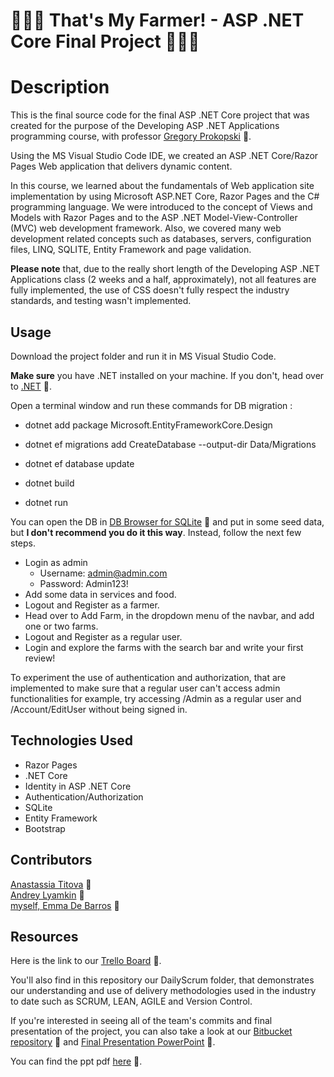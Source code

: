 # 👨🏻‍🌾 That's My Farmer! - ASP .NET Core Final Project 👨🏻‍🌾
# Description

This is the final source code for the final ASP .NET Core project that was created for the purpose of the Developing ASP .NET Applications programming course, with professor [Gregory Prokopski](https://www.linkedin.com/in/prokopski/) 🔗.

Using the MS Visual Studio Code IDE, we created an ASP .NET Core/Razor Pages Web application that delivers dynamic content.  

In this course, we learned about the fundamentals of Web application site implementation by using
Microsoft ASP.NET Core, Razor Pages and the C# programming language. We were introduced to the concept of Views and Models with Razor Pages and to the ASP .NET Model-View-Controller (MVC) web development framework. Also, we covered many web development related concepts such as databases, servers, configuration files, LINQ, SQLITE, Entity Framework and page validation. 

**Please note** that, due to the really short length of the Developing ASP .NET Applications class (2 weeks and a half, approximately), not all features are fully implemented, the use of CSS doesn't fully respect the industry standards, and testing wasn't implemented.

## Usage

Download the project folder and run it in MS Visual Studio Code. 

**Make sure** you have .NET installed on your machine. If you don't, head over to [.NET](https://dotnet.microsoft.com/download) 🔗.

Open a terminal window and run these commands for DB migration :

* dotnet add package Microsoft.EntityFrameworkCore.Design
* dotnet ef migrations add CreateDatabase --output-dir Data/Migrations
* dotnet ef database update

* dotnet build
* dotnet run

You can open the DB in [DB Browser for SQLite](https://sqlitebrowser.org/) 🔗 and put in some seed data, but **I don't recommend you do it this way**. Instead, follow the next few steps.

* Login as admin
  * Username: admin@admin.com
  * Password: Admin123!
* Add some data in services and food.
* Logout and Register as a farmer.
* Head over to Add Farm, in the dropdown menu of the navbar, and add one or two farms.
* Logout and Register as a regular user.
* Login and explore the farms with the search bar and write your first review!

To experiment the use of authentication and authorization, that are implemented to make sure that a regular user can't access admin functionalities for example, try accessing /Admin as a regular user and /Account/EditUser without being signed in.

## Technologies Used

* Razor Pages
* .NET Core
* Identity in ASP .NET Core
* Authentication/Authorization
* SQLite
* Entity Framework
* Bootstrap


## Contributors
[Anastassia Titova](https://www.linkedin.com/in/anastassia-titova-204380202/) 🔗   
[Andrey Lyamkin](https://www.linkedin.com/in/andreylyamkin/) 🔗   
[myself, Emma De Barros](https://www.linkedin.com/in/emma-de-barros/) 🔗

## Resources

Here is the link to our [Trello Board](https://trello.com/b/4wEqAm3C/thats-my-farmer) 🔗.

You'll also find in this repository our DailyScrum folder, that demonstrates our understanding and use of delivery methodologies used in the industry to date such as SCRUM, LEAN, AGILE and Version Control. 

If you're interested in seeing all of the team's commits and final presentation of the project, you can also take a look at our [Bitbucket repository](https://bitbucket.org/emma96/thats-my-farmer/src/master/) 🔗 and [Final Presentation PowerPoint](https://johnabbott-my.sharepoint.com/:p:/r/personal/6169535_johnabbottcollege_net/_layouts/15/Doc.aspx?sourcedoc=%7BFCA8168A-8008-41EF-8695-B6D676448DAE%7D&file=MyFarmerPresentation.pptx&wdOrigin=OFFICECOM-WEB.START.REC&ct=1624239955110&action=edit&mobileredirect=true) 🔗.

You can find the ppt pdf [here](https://github.com/emmadebarros/That-s-My-Farmer/tree/main/Presentation) 🔗.
